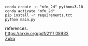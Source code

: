 ```
conda create -n "nfn_2d" python=3.10
conda activate "nfn_2d"
pip install -r requirements.txt
python main.py
```

references: <br>
https://arxiv.org/pdf/2111.08933 <br>
<a href="https://zuko.readthedocs.io/en/stable/index.html">Zuko</a>
